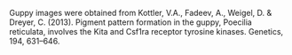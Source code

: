 Guppy images were obtained from Kottler, V.A., Fadeev, A., Weigel, D. & Dreyer, C. (2013). Pigment pattern formation in the guppy, Poecilia reticulata, involves the Kita and Csf1ra receptor tyrosine kinases. Genetics, 194, 631–646.
